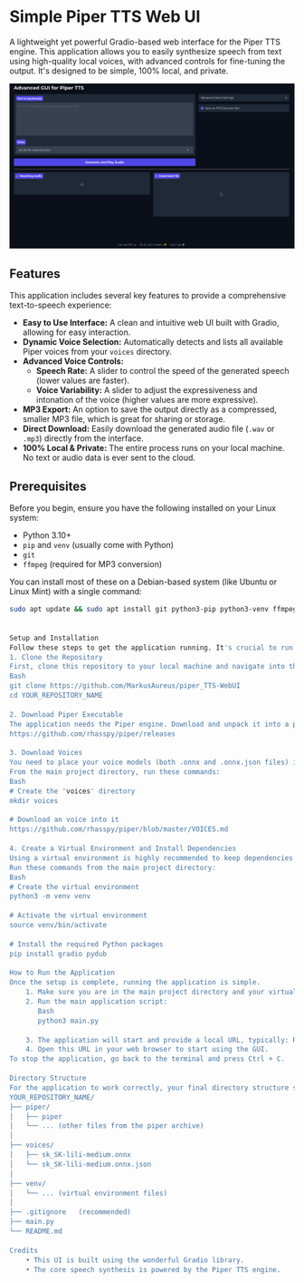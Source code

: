 # Simple Piper TTS Web UI

A lightweight yet powerful Gradio-based web interface for the Piper TTS engine. This application allows you to easily synthesize speech from text using high-quality local voices, with advanced controls for fine-tuning the output. It's designed to be simple, 100% local, and private.

![Application Screenshot](screenshot.png)


## Features

This application includes several key features to provide a comprehensive text-to-speech experience:

* **Easy to Use Interface:** A clean and intuitive web UI built with Gradio, allowing for easy interaction.
* **Dynamic Voice Selection:** Automatically detects and lists all available Piper voices from your `voices` directory.
* **Advanced Voice Controls:**
    * **Speech Rate:** A slider to control the speed of the generated speech (lower values are faster).
    * **Voice Variability:** A slider to adjust the expressiveness and intonation of the voice (higher values are more expressive).
* **MP3 Export:** An option to save the output directly as a compressed, smaller MP3 file, which is great for sharing or storage.
* **Direct Download:** Easily download the generated audio file (`.wav` or `.mp3`) directly from the interface.
* **100% Local & Private:** The entire process runs on your local machine. No text or audio data is ever sent to the cloud.

## Prerequisites

Before you begin, ensure you have the following installed on your Linux system:

* Python 3.10+
* `pip` and `venv` (usually come with Python)
* `git`
* `ffmpeg` (required for MP3 conversion)

You can install most of these on a Debian-based system (like Ubuntu or Linux Mint) with a single command:
```bash
sudo apt update && sudo apt install git python3-pip python3-venv ffmpeg -y


Setup and Installation
Follow these steps to get the application running. It's crucial to run these commands in the correct order and from the correct directory.
1. Clone the Repository
First, clone this repository to your local machine and navigate into the project directory.
Bash
git clone https://github.com/MarkusAureus/piper_TTS-WebUI
cd YOUR_REPOSITORY_NAME

2. Download Piper Executable
The application needs the Piper engine. Download and unpack it into a piper/ subdirectory inside your project folder.
https://github.com/rhasspy/piper/releases

3. Download Voices
You need to place your voice models (both .onnx and .onnx.json files) into a voices/ subdirectory.
From the main project directory, run these commands:
Bash
# Create the 'voices' directory
mkdir voices

# Download an voice into it
https://github.com/rhasspy/piper/blob/master/VOICES.md

4. Create a Virtual Environment and Install Dependencies
Using a virtual environment is highly recommended to keep dependencies isolated from your system.
Run these commands from the main project directory:
Bash
# Create the virtual environment
python3 -m venv venv

# Activate the virtual environment
source venv/bin/activate

# Install the required Python packages
pip install gradio pydub

How to Run the Application
Once the setup is complete, running the application is simple.
    1. Make sure you are in the main project directory and your virtual environment is activated (you should see (venv) at the beginning of your terminal prompt).
    2. Run the main application script:
       Bash
       python3 main.py
       
    3. The application will start and provide a local URL, typically: Running on local URL: http://127.0.0.1:7860
    4. Open this URL in your web browser to start using the GUI.
To stop the application, go back to the terminal and press Ctrl + C.

Directory Structure
For the application to work correctly, your final directory structure should look like this:
YOUR_REPOSITORY_NAME/
├── piper/
│   ├── piper
│   └── ... (other files from the piper archive)
│
├── voices/
│   ├── sk_SK-lili-medium.onnx
│   └── sk_SK-lili-medium.onnx.json
│
├── venv/
│   └── ... (virtual environment files)
│
├── .gitignore   (recommended)
├── main.py
└── README.md

Credits
    • This UI is built using the wonderful Gradio library.
    • The core speech synthesis is powered by the Piper TTS engine.

